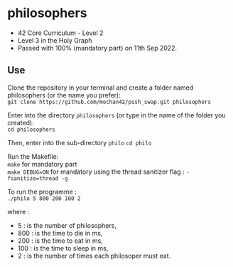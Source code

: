 # philosophers

- 42 Core Curriculum - Level 2
- Level 3 in the Holy Graph
- Passed with 100% (mandatory part) on 11th Sep 2022.

## Use

Clone the repository in your terminal and create a folder named philosophers (or the name you prefer):<br>
`git clone https://github.com/mochan42/push_swap.git philosophers`

Enter into the directory `philosophers` (or type in the name of the folder you created):<br>
`cd philosophers`

Then, enter into the sub-directory `philo`
`cd philo`

Run the Makefile:<br>
`make` for mandatory part<br>
`make DEBUG=ON` for mandatory using the thread sanitizer flag :  `-fsanitize=thread -g`

To run the programme :<br>
`./philo 5 800 200 100 2`<br>

where :<br>
- 5   : is the number of philosophers,<br>
- 800 : is the time to die in ms,<br>
- 200 : is the time to eat in ms,<br>
- 100 : is the time to sleep in ms,<br>
- 2   : is the number of times each philosoper must eat.
